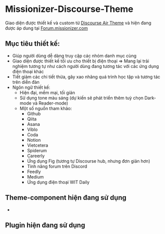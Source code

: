 # Missionizer-Discourse-Theme
Giao diện được thiết kế và custom từ [Discourse Air Theme](https://meta.discourse.org/t/discourse-air-theme/197703) và hiện đang được áp dung tại [Forum.missionizer.com](https://missionizer.agentc.asia/) 
## Mục tiêu thiết kế:
* Giúp người dùng dễ dàng truy cập các nhóm danh mục cùng
* Giao diện được thiết kế tối ưu cho thiết bị điện thoại => Mang lại trải nghiệm tương tự như cách người dùng đang tương tác với các ứng dụng điện thoại khác
* Tiết giảm các chi tiết thừa, gây xao nhãng quá trình học tập và tương tác trên diễn đàn
* Ngôn ngữ thiết kế:
    * Hiện đại, mềm mại, tối giản
    * Sử dụng tone màu sáng (dự kiến sẽ phát triển thêm tuỳ chọn Dark-mode và Reader-mode)
    * Một số nguồn tham khảo:
        * Github
        * Qiita
        * Asana
        * Viblo
        * Coda
        * Notion
        * Vietcetera
        * Spiderum
        * Careerly
        * Ứng dụng Fig (tương tự Discourse hub, nhưng đơn giản hơn)
        * Tính năng forum trên Discord
        * Feedly
        * Medium
        * Ứng dụng điện thoại WIT Daily
## Theme-component hiện đang sử dụng
* 
## Plugin hiện đang sử dụng